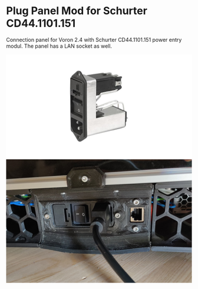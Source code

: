 # Plug Panel Mod for Schurter CD44.1101.151
Connection panel for Voron 2.4 with Schurter CD44.1101.151 power entry modul.
The panel has a LAN socket as well.

![pic1](./images/Schurter-CD14.1101.151.jpg)
![pic2](./images/panel_printed.jpg)